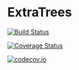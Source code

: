 # ExtraTrees

[![Build Status](https://travis-ci.org/komartom/ExtraTrees.jl.svg?branch=master)](https://travis-ci.org/komartom/ExtraTrees.jl)

[![Coverage Status](https://coveralls.io/repos/komartom/ExtraTrees.jl/badge.svg?branch=master&service=github)](https://coveralls.io/github/komartom/ExtraTrees.jl?branch=master)

[![codecov.io](http://codecov.io/github/komartom/ExtraTrees.jl/coverage.svg?branch=master)](http://codecov.io/github/komartom/ExtraTrees.jl?branch=master)
